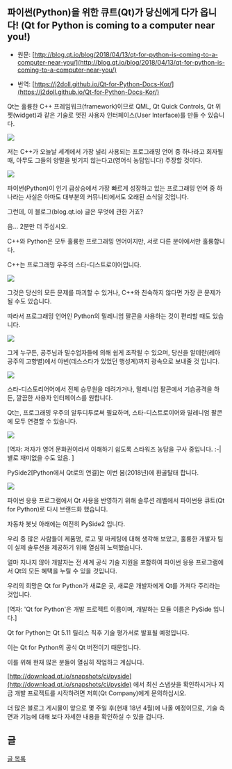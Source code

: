 ## 파이썬(Python)을 위한 큐트(Qt)가 당신에게 다가 옵니다! (Qt for Python is coming to a computer near you!)

- 원문:   [http://blog.qt.io/blog/2018/04/13/qt-for-python-is-coming-to-a-computer-near-you/](http://blog.qt.io/blog/2018/04/13/qt-for-python-is-coming-to-a-computer-near-you/)

- 번역:  [https://j2doll.github.io/Qt-for-Python-Docs-Kor/](https://j2doll.github.io/Qt-for-Python-Docs-Kor/)

Qt는 훌륭한 C++ 프레임워크(framework)이므로 QML, Qt Quick Controls, Qt 위젯(widget)과 같은 기술로 멋진 사용자 인터페이스(User Interface)를 만들 수 있습니다.

![](https://j2doll.github.io/Qt-for-Python-Docs-Kor/image/QtLogo.png)

저는 C++가 오늘날 세계에서 가장 널리 사용되는 프로그래밍 언어 중 하나라고 회자될 때, 아무도 그들의 양말을 벗기지 않는다고(영어식 농답입니다) 주장할 것이다.


![](https://j2doll.github.io/Qt-for-Python-Docs-Kor/image/CppLogo.jpg)

파이썬(Python)이 인기 급상승에서 가장 빠르게 성장하고 있는 프로그래밍 언어 중 하나라는 사실은 아마도 대부분의 커뮤니티에서도 오래된 소식일 것입니다.

그런데, 이 블로그(blog.qt.io) 글은 무엇에 관한 거죠?

음... 2분만 더 주십시오.

C++와 Python은 모두 훌륭한 프로그래밍 언어이지만, 서로 다른 분야에서만 훌륭합니다.

C++는 프로그래밍 우주의 스타-디스트로이어입니다.

![](https://j2doll.github.io/Qt-for-Python-Docs-Kor/image/StarDestroyer.jpg)

그것은 당신의 모든 문제를 파괴할 수 있거나, C++와 친숙하지 않다면 가장 큰 문제가 될 수도 있습니다.

따라서 프로그래밍 언어인 Python의 밀레니엄 팔콘을 사용하는 것이 편리할 때도 있습니다.

![](https://j2doll.github.io/Qt-for-Python-Docs-Kor/image/MillFalcon.jpg)

그게 누구든, 공주님과 밀수업자들에 의해 쉽게 조작될 수 있으며, 당신을 알데란(레아 공주의 고향별)에서 야빈(데스스타가 있었던 행성계)까지 광속으로 보내줄 것 입니다.

![](https://j2doll.github.io/Qt-for-Python-Docs-Kor/image/Leia-Organa.jpg)

스타-디스토리어어에서 전체 승무원을 데려가거나, 밀레니엄 팔콘에서 기습공격을 하든, 깔끔한 사용자 인터페이스를 원합니다.

Qt는, 프로그래밍 우주의 알투디투로써 필요하며, 스타-디스트로이어와 밀레니엄 팔콘에 모두 연결할 수 있습니다.

![](https://j2doll.github.io/Qt-for-Python-Docs-Kor/image/R2D2.jpg)

[역자: 저자가 영어 문화권이라서 이해하기 쉽도록 스타워즈 농담을 구사 중입니다. :-| 별로 재미없을 수도 있음. ]

PySide2[Python에서 Qt로의 연결]는 이번 봄(2018년)에 환골탈태 합니다.

![](https://j2doll.github.io/Qt-for-Python-Docs-Kor/image/PySideLogo.png)

파이썬 응용 프로그램에서 Qt 사용을 반영하기 위해 솔루션 레벨에서 파이썬용 큐트(Qt for Python)로 다시 브랜드화 했습니다.

자동차 봇닛 아래에는 여전히 PySide2 입니다.

우리 중 많은 사람들이 제품명, 로고 및 마케팅에 대해 생각해 보았고, 훌륭한 개발자 팀이 실제 솔루션을 제공하기 위해 열심히 노력했습니다.

얼마 지나지 않아 개발자는 전 세계 공식 기술 지원을 포함하여 파이썬 응용 프로그램에서 Qt의 모든 혜택을 누릴 수 있을 것입니다.

우리의 희망은 Qt for Python가 새로운 곳, 새로운 개발자에게 Qt를 가져다 주리라는 것입니다.

[역자: 'Qt for Python'은 개발 프로젝트 이름이며, 개발하는 모듈 이름은 PySide 입니다.]

Qt for Python는 Qt 5.11 릴리스 직후 기술 평가서로 발표될 예정입니다.

이는 Qt for Python의 공식 Qt 버전이기 때문입니다.

이를 위해 현재 많은 분들이 열심히 작업하고 계십니다.

 [http://download.qt.io/snapshots/ci/pyside](http://download.qt.io/snapshots/ci/pyside) 에서 최신 스냅샷을 확인하시거나 지금 개발 프로젝트를 시작하려면 저희(Qt Company)에게 문의하십시오.

더 많은 블로그 게시물이 앞으로 몇 주일 후(현재 18년 4월)에 나올 예정이므로, 기술 측면과 기능에 대해 보다 자세한 내용을 확인하실 수 있을 겁니다.

## 글

[글 목록](README.md)
